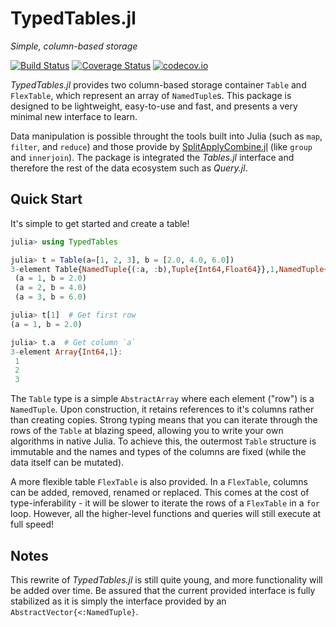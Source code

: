 # TypedTables.jl

*Simple, column-based storage*

[![Build Status](https://travis-ci.org/JuliaData/SplitApplyCombine.jl.svg?branch=master)](https://travis-ci.org/JuliaData/SplitApplyCombine.jl)
[![Coverage Status](https://coveralls.io/repos/github/JuliaData/SplitApplyCombine.jl/badge.svg?branch=master)](https://coveralls.io/github/JuliaData/SplitApplyCombine.jl?branch=master)
[![codecov.io](http://codecov.io/github/JuliaData/SplitApplyCombine.jl/coverage.svg?branch=master)](http://codecov.io/github/JuliaData/SplitApplyCombine.jl?branch=master)

*TypedTables.jl* provides two column-based storage container `Table` and `FlexTable`, which
represent an array of `NamedTuple`s. This package is designed to be lightweight,
easy-to-use and fast, and presents a very minimal new interface to learn.

Data manipulation is possible throught the tools built into Julia (such as `map`, `filter`,
and `reduce`) and those provide by [SplitApplyCombine.jl](https://github.com/JuliaData/SplitApplyCombine.jl")
(like `group` and `innerjoin`). The package is integrated the *Tables.jl* interface and therefore the rest of
the data ecosystem such as *Query.jl*.

## Quick Start

It's simple to get started and create a table!

```julia
julia> using TypedTables

julia> t = Table(a=[1, 2, 3], b = [2.0, 4.0, 6.0])
3-element Table{NamedTuple{(:a, :b),Tuple{Int64,Float64}},1,NamedTuple{(:a, :b),Tuple{Array{Int64,1},Array{Float64,1}}}}:
 (a = 1, b = 2.0)
 (a = 2, b = 4.0)
 (a = 3, b = 6.0)

julia> t[1]  # Get first row
(a = 1, b = 2.0)

julia> t.a  # Get column `a`
3-element Array{Int64,1}:
 1
 2
 3
```

The `Table` type is a simple `AbstractArray` where each element ("row") is a `NamedTuple`.
Upon construction, it retains references to it's columns rather than creating copies.
Strong typing means that you can iterate through the rows of the `Table` at blazing speed,
allowing you to write your own algorithms in native Julia. To achieve this, the outermost
`Table` structure is immutable and the names and types of the columns are fixed (while the
data itself can be mutated).

A more flexible table `FlexTable` is also provided. In a `FlexTable`, columns can be added, removed,
renamed or replaced. This comes at the cost of type-inferability - it will be slower to iterate the
rows of a `FlexTable` in a `for` loop. However, all the higher-level functions and queries will
still execute at full speed!

## Notes

This rewrite of *TypedTables.jl* is still quite young, and more functionality will be added
over time. Be assured that the current provided interface is fully stabilized as it is
simply the interface provided by an `AbstractVector{<:NamedTuple}`.